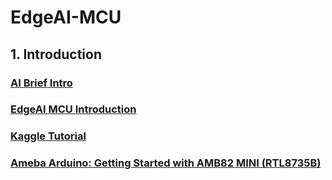 # EdgeAI-MCU

## 1. Introduction

### [AI Brief Intro](https://rkuo2000.github.io/AI-course/lecture/2023/12/01/AI-Brief.html)

### [EdgeAI MCU Introduction](https://rkuo2000.github.io/EdgeAI-course/lecture/2024/03/01/Edge-AI-MCU-Intro.html)

### [Kaggle Tutorial](https://rkuo2000.github.io/EdgeAI-course/lecture/2024/03/02/Kaggle-Tutorial.html)

### [Ameba Arduino: Getting Started with AMB82 MINI (RTL8735B)](https://www.amebaiot.com/en/amebapro2-amb82-mini-arduino-getting-started/)

